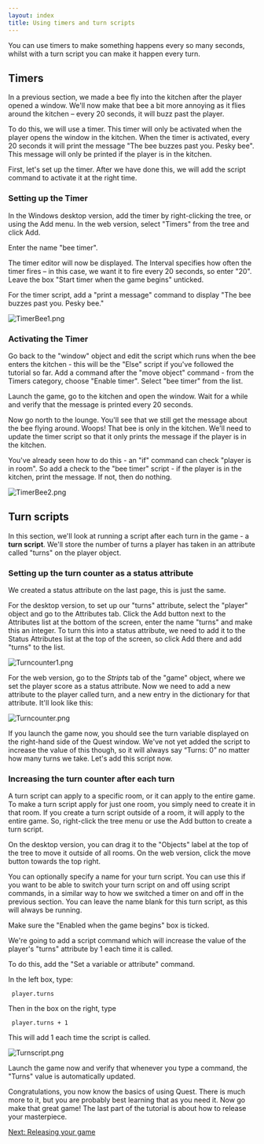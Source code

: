 ```yaml
---
layout: index
title: Using timers and turn scripts
---
```


You can use timers to make something happens every so many seconds, whilst with a turn script you can make it happen every turn.


Timers
------


In a previous section, we made a bee fly into the kitchen after the player opened a window. We'll now make that bee a bit more annoying as it flies around the kitchen – every 20 seconds, it will buzz past the player.

To do this, we will use a timer. This timer will only be activated when the player opens the window in the kitchen. When the timer is activated, every 20 seconds it will print the message "The bee buzzes past you. Pesky bee". This message will only be printed if the player is in the kitchen.

First, let's set up the timer. After we have done this, we will add the script command to activate it at the right time.

### Setting up the Timer

In the Windows desktop version, add the timer by right-clicking the tree, or using the Add menu. In the web version, select "Timers" from the tree and click Add.

Enter the name "bee timer".

The timer editor will now be displayed. The Interval specifies how often the timer fires – in this case, we want it to fire every 20 seconds, so enter "20". Leave the box "Start timer when the game begins" unticked.

For the timer script, add a "print a message" command to display "The bee buzzes past you. Pesky bee."

![](TimerBee1.png "TimerBee1.png")

### Activating the Timer

Go back to the "window" object and edit the script which runs when the bee enters the kitchen - this will be the "Else" script if you've followed the tutorial so far. Add a command after the "move object" command - from the Timers category, choose "Enable timer". Select "bee timer" from the list.

Launch the game, go to the kitchen and open the window. Wait for a while and verify that the message is printed every 20 seconds.

Now go north to the lounge. You'll see that we still get the message about the bee flying around. Woops! That bee is only in the kitchen. We'll need to update the timer script so that it only prints the message if the player is in the kitchen.

You've already seen how to do this - an "if" command can check "player is in room". So add a check to the "bee timer" script - if the player is in the kitchen, print the message. If not, then do nothing.

![](TimerBee2.png "TimerBee2.png")

Turn scripts
------------

In this section, we'll look at running a script after each turn in the game - a **turn script**. We'll store the number of turns a player has taken in an attribute called "turns" on the player object.

### Setting up the turn counter as a status attribute

We created a status attribute on the last page, this is just the same.

For the desktop version, to set up our "turns" attribute, select the "player" object and go to the Attributes tab. Click the Add button next to the Attributes list at the bottom of the screen, enter the name "turns" and make this an integer. To turn this into a status attribute, we need to add it to the Status Attributes list at the top of the screen, so click Add there and add "turns" to the list.

![](Turncounter1.png "Turncounter1.png")

For the web version, go to the _Stripts_ tab of the "game" object, where we set the player score as a status attribute. Now we need to add a new attribute to the player called turn, and a new entry in the dictionary for that attribute. It'll look like this: 

![](Turncounter1.png "Turncounter.png")

If you launch the game now, you should see the turn variable displayed on the right-hand side of the Quest window. We've not yet added the script to increase the value of this though, so it will always say “Turns: 0” no matter how many turns we take. Let's add this script now.

### Increasing the turn counter after each turn

A turn script can apply to a specific room, or it can apply to the entire game. To make a turn script apply for just one room, you simply need to create it in that room. If you create a turn script outside of a room, it will apply to the entire game. So, right-click the tree menu or use the Add button to create a turn script.

On the desktop version, you can drag it to the "Objects" label at the top of the tree to move it outside of all rooms. On the web version, click the move button towards the top right.

You can optionally specify a name for your turn script. You can use this if you want to be able to switch your turn script on and off using script commands, in a similar way to how we switched a timer on and off in the previous section. You can leave the name blank for this turn script, as this will always be running.

Make sure the "Enabled when the game begins" box is ticked.

We're going to add a script command which will increase the value of the player's "turns" attribute by 1 each time it is called.

To do this, add the "Set a variable or attribute" command.

In the left box, type:

     player.turns

Then in the box on the right, type

     player.turns + 1

This will add 1 each time the script is called.

![](Turnscript.png "Turnscript.png")

Launch the game now and verify that whenever you type a command, the "Turns" value is automatically updated.

Congratulations, you now know the basics of using Quest. There is much more to it, but you are probably best learning that as you need it. Now go make that great game! The last part of the tutorial is about how to release your masterpiece.

[Next: Releasing your game](releasing_your_game.html)